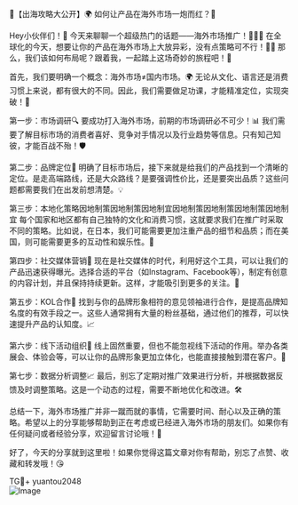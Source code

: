 🎉【出海攻略大公开】🌍 如何让产品在海外市场一炮而红？🚀

Hey小伙伴们！👋 今天来聊聊一个超级热门的话题——海外市场推广！🏃‍♂️💨 在全球化的今天，想要让你的产品在海外市场上大放异彩，没有点策略可不行！💼✨ 那么，我们该如何布局呢？跟着我，一起踏上这场奇妙的旅程吧！🌟

首先，我们要明确一个概念：海外市场≠国内市场。🌍 无论从文化、语言还是消费习惯上来说，都有很大的不同。因此，我们需要做足功课，才能精准定位，实现突破！🎯

第一步：市场调研🔍
要成功打入海外市场，前期的市场调研必不可少！📊 我们需要了解目标市场的消费者喜好、竞争对手情况以及行业趋势等信息。只有知己知彼，才能百战不殆！🛡️

第二步：品牌定位📍
明确了目标市场后，接下来就是给我们的产品找到一个清晰的定位。是走高端路线，还是大众路线？是要强调性价比，还是要突出品质？这些问题都需要我们在出发前想清楚。💡

第三步：本地化策略因地制策因地制策因地制宜因地制策因地制策因地制策因地制宜
每个国家和地区都有自己独特的文化和消费习惯，这就要求我们在推广时采取不同的策略。比如说，在日本，我们可能需要更加注重产品的细节和品质；而在美国，则可能需要更多的互动性和娱乐性。🌈

第四步：社交媒体营销📱
现在是社交媒体的时代，利用好这个工具，可以让我们的产品迅速获得曝光。选择合适的平台（如Instagram、Facebook等），制定有创意的内容计划，并且保持持续更新。这样，才能吸引到更多的关注。🌟

第五步：KOL合作🤝
找到与你的品牌形象相符的意见领袖进行合作，是提高品牌知名度的有效手段之一。这些人通常拥有大量的粉丝基础，通过他们的推荐，可以快速提升产品的认知度。📈

第六步：线下活动组织🎉
线上固然重要，但也不能忽视线下活动的作用。举办各类展会、体验会等，可以让你的品牌形象更加立体化，也能直接接触到潜在客户。👋

第七步：数据分析调整📈
最后，别忘了定期对推广效果进行分析，并根据数据反馈及时调整策略。这是一个动态的过程，需要不断地优化和改进。🛠️

总结一下，海外市场推广并非一蹴而就的事情，它需要时间、耐心以及正确的策略。希望以上的分享能够帮助到正在考虑或已经进入海外市场的朋友们。如果你有任何疑问或者经验分享，欢迎留言讨论哦！💬

好了，今天的分享就到这里啦！如果你觉得这篇文章对你有帮助，别忘了点赞、收藏和转发哦！😘

TG💪+ yuantou2048  
![Image](https://github.com/user-attachments/assets/42a5a4a5-fea9-4a1d-8aa0-73e57e430cca)